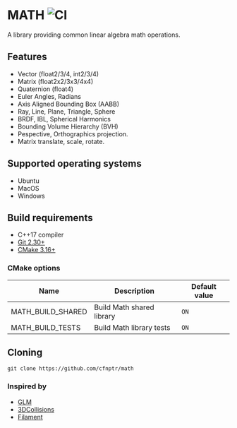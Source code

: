 # MATH ![CI](https://github.com/cfnptr/math/actions/workflows/cmake.yml/badge.svg)

A library providing common linear algebra math operations.

## Features

* Vector (float2/3/4, int2/3/4)
* Matrix (float2x2/3x3/4x4)
* Quaternion (float4)
* Euler Angles, Radians
* Axis Aligned Bounding Box (AABB)
* Ray, Line, Plane, Triangle, Sphere
* BRDF, IBL, Spherical Harmonics
* Bounding Volume Hierarchy (BVH)
* Pespective, Orthographics projection.
* Matrix translate, scale, rotate.

## Supported operating systems

* Ubuntu
* MacOS
* Windows

## Build requirements

* C++17 compiler
* [Git 2.30+](https://git-scm.com/)
* [CMake 3.16+](https://cmake.org/)

### CMake options

| Name              | Description               | Default value |
|-------------------|---------------------------|---------------|
| MATH_BUILD_SHARED | Build Math shared library | `ON`          |
| MATH_BUILD_TESTS  | Build Math library tests  | `ON`          |

## Cloning

```
git clone https://github.com/cfnptr/math
```

### Inspired by

* [GLM](https://github.com/g-truc/glm/)
* [3DCollisions](https://gdbooks.gitbooks.io/3dcollisions/content/)
* [Filament](https://github.com/google/filament/)
